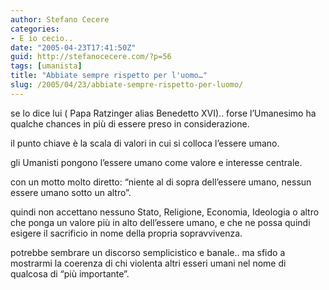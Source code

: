 ```yaml
---
author: Stefano Cecere
categories:
- E io cecio..
date: "2005-04-23T17:41:50Z"
guid: http://stefanocecere.com/?p=56
tags: [umanista]
title: "Abbiate sempre rispetto per l'uomo…"
slug: /2005/04/23/abbiate-sempre-rispetto-per-luomo/
---
```


se lo dice lui ( Papa Ratzinger alias Benedetto XVI).. forse l&#8217;Umanesimo ha qualche chances in pi&#xf9; di essere preso in considerazione.

il punto chiave è la scala di valori in cui si colloca l&#8217;essere umano.

gli Umanisti pongono l&#8217;essere umano come valore e interesse centrale.

con un motto molto diretto: “niente al di sopra dell’essere umano, nessun essere umano sotto un altro”.

quindi non accettano nessuno Stato, Religione, Economia, Ideologia o altro che ponga un valore pi&#xf9; in alto dell&#8217;essere umano, e che ne possa quindi esigere il sacrificio in nome della propria sopravvivenza.

potrebbe sembrare un discorso semplicistico e banale.. ma sfido a mostrarmi la coerenza di chi violenta altri esseri umani nel nome di qualcosa di &#8220;pi&#xf9; importante&#8221;.